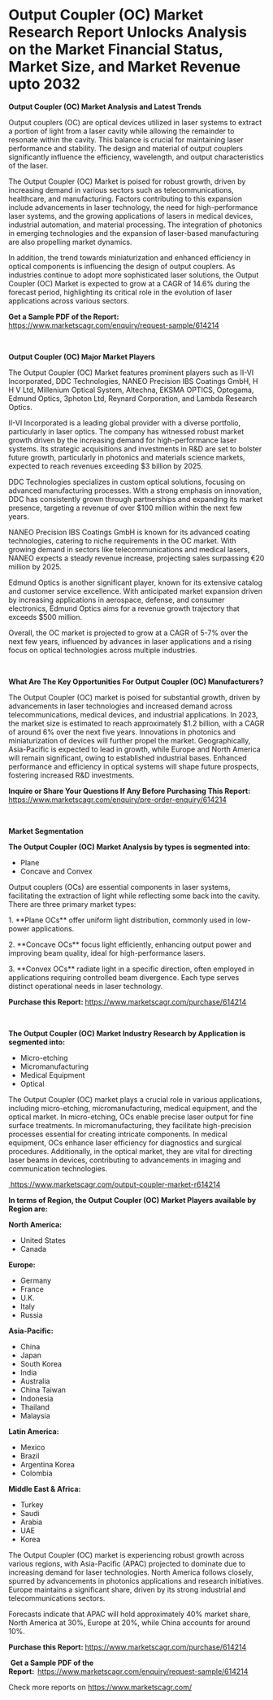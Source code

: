 <p><h1>Output Coupler (OC) Market Research Report Unlocks Analysis on the Market Financial Status, Market Size, and Market Revenue upto 2032</h1></p><p><strong>Output Coupler (OC) Market Analysis and Latest Trends</strong></p>
<p><p>Output couplers (OC) are optical devices utilized in laser systems to extract a portion of light from a laser cavity while allowing the remainder to resonate within the cavity. This balance is crucial for maintaining laser performance and stability. The design and material of output couplers significantly influence the efficiency, wavelength, and output characteristics of the laser.</p><p>The Output Coupler (OC) Market is poised for robust growth, driven by increasing demand in various sectors such as telecommunications, healthcare, and manufacturing. Factors contributing to this expansion include advancements in laser technology, the need for high-performance laser systems, and the growing applications of lasers in medical devices, industrial automation, and material processing. The integration of photonics in emerging technologies and the expansion of laser-based manufacturing are also propelling market dynamics.</p><p>In addition, the trend towards miniaturization and enhanced efficiency in optical components is influencing the design of output couplers. As industries continue to adopt more sophisticated laser solutions, the Output Coupler (OC) Market is expected to grow at a CAGR of 14.6% during the forecast period, highlighting its critical role in the evolution of laser applications across various sectors.</p></p>
<p><strong>Get a Sample PDF of the Report:&nbsp;</strong> <a href="https://www.marketscagr.com/enquiry/request-sample/614214?utm_campaign=1166&utm_medium=2&utm_source=Github&utm_content=ia&utm_term=11042025&utm_id=output-coupler-oc">https://www.marketscagr.com/enquiry/request-sample/614214</a></p>
<p>&nbsp;</p>
<p><strong>Output Coupler (OC) Major Market Players</strong></p>
<p><p>The Output Coupler (OC) Market features prominent players such as II-VI Incorporated, DDC Technologies, NANEO Precision IBS Coatings GmbH, H H V Ltd, Millenium Optical System, Altechna, EKSMA OPTICS, Optogama, Edmund Optics, 3photon Ltd, Reynard Corporation, and Lambda Research Optics. </p><p>II-VI Incorporated is a leading global provider with a diverse portfolio, particularly in laser optics. The company has witnessed robust market growth driven by the increasing demand for high-performance laser systems. Its strategic acquisitions and investments in R&D are set to bolster future growth, particularly in photonics and materials science markets, expected to reach revenues exceeding $3 billion by 2025.</p><p>DDC Technologies specializes in custom optical solutions, focusing on advanced manufacturing processes. With a strong emphasis on innovation, DDC has consistently grown through partnerships and expanding its market presence, targeting a revenue of over $100 million within the next few years.</p><p>NANEO Precision IBS Coatings GmbH is known for its advanced coating technologies, catering to niche requirements in the OC market. With growing demand in sectors like telecommunications and medical lasers, NANEO expects a steady revenue increase, projecting sales surpassing €20 million by 2025.</p><p>Edmund Optics is another significant player, known for its extensive catalog and customer service excellence. With anticipated market expansion driven by increasing applications in aerospace, defense, and consumer electronics, Edmund Optics aims for a revenue growth trajectory that exceeds $500 million.</p><p>Overall, the OC market is projected to grow at a CAGR of 5-7% over the next few years, influenced by advances in laser applications and a rising focus on optical technologies across multiple industries.</p></p>
<p>&nbsp;</p>
<p><strong>What Are The Key Opportunities For Output Coupler (OC) Manufacturers?</strong></p>
<p><p>The Output Coupler (OC) market is poised for substantial growth, driven by advancements in laser technologies and increased demand across telecommunications, medical devices, and industrial applications. In 2023, the market size is estimated to reach approximately $1.2 billion, with a CAGR of around 6% over the next five years. Innovations in photonics and miniaturization of devices will further propel the market. Geographically, Asia-Pacific is expected to lead in growth, while Europe and North America will remain significant, owing to established industrial bases. Enhanced performance and efficiency in optical systems will shape future prospects, fostering increased R&D investments.</p></p>
<p><strong>Inquire or Share Your Questions If Any Before Purchasing This Report:</strong> <a href="https://www.marketscagr.com/enquiry/pre-order-enquiry/614214?utm_campaign=1166&utm_medium=2&utm_source=Github&utm_content=ia&utm_term=11042025&utm_id=output-coupler-oc">https://www.marketscagr.com/enquiry/pre-order-enquiry/614214</a></p>
<p>&nbsp;</p>
<p><strong>Market Segmentation</strong></p>
<p><strong>The Output Coupler (OC) Market Analysis by types is segmented into:</strong></p>
<p><ul><li>Plane</li><li>Concave and Convex</li></ul></p>
<p><p>Output couplers (OCs) are essential components in laser systems, facilitating the extraction of light while reflecting some back into the cavity. There are three primary market types: </p><p>1. **Plane OCs** offer uniform light distribution, commonly used in low-power applications.</p><p>2. **Concave OCs** focus light efficiently, enhancing output power and improving beam quality, ideal for high-performance lasers.</p><p>3. **Convex OCs** radiate light in a specific direction, often employed in applications requiring controlled beam divergence. Each type serves distinct operational needs in laser technology.</p></p>
<p><strong>Purchase this Report:&nbsp;</strong><a href="https://www.marketscagr.com/purchase/614214?utm_campaign=1166&utm_medium=2&utm_source=Github&utm_content=ia&utm_term=11042025&utm_id=output-coupler-oc">https://www.marketscagr.com/purchase/614214</a></p>
<p>&nbsp;</p>
<p><strong>The Output Coupler (OC) Market Industry Research by Application is segmented into:</strong></p>
<p><ul><li>Micro-etching</li><li>Micromanufacturing</li><li>Medical Equipment</li><li>Optical</li></ul></p>
<p><p>The Output Coupler (OC) market plays a crucial role in various applications, including micro-etching, micromanufacturing, medical equipment, and the optical market. In micro-etching, OCs enable precise laser output for fine surface treatments. In micromanufacturing, they facilitate high-precision processes essential for creating intricate components. In medical equipment, OCs enhance laser efficiency for diagnostics and surgical procedures. Additionally, in the optical market, they are vital for directing laser beams in devices, contributing to advancements in imaging and communication technologies.</p></p>
<p><a href="https://www.marketscagr.com/output-coupler-market-r614214?utm_campaign=1166&utm_medium=2&utm_source=Github&utm_content=ia&utm_term=11042025&utm_id=output-coupler-oc">&nbsp;https://www.marketscagr.com/output-coupler-market-r614214</a></p>
<p><strong>In terms of Region, the Output Coupler (OC) Market Players available by Region are:</strong></p>
<p>
    <p> <strong> North America: </strong>
        <ul>
            <li>United States</li>
            <li>Canada</li>
        </ul>
        </p> 
    <p> <strong> Europe: </strong>
        <ul>
            <li>Germany</li>
            <li>France</li>
            <li>U.K.</li>
            <li>Italy</li>
            <li>Russia</li>
        </ul>
        </p> 
    <p> <strong> Asia-Pacific: </strong>
        <ul>
            <li>China</li>
            <li>Japan</li>
            <li>South Korea</li>
            <li>India</li>
            <li>Australia</li>
            <li>China Taiwan</li>
            <li>Indonesia</li>
            <li>Thailand</li>
            <li>Malaysia</li>
        </ul>
        </p> 
    <p> <strong> Latin America: </strong>
        <ul>
            <li>Mexico</li>
            <li>Brazil</li>
            <li>Argentina Korea</li>
            <li>Colombia</li>
        </ul>
        </p> 
    <p> <strong> Middle East & Africa: </strong>
        <ul>
            <li>Turkey</li>
            <li>Saudi</li>
            <li>Arabia</li>
            <li>UAE</li>
            <li>Korea</li>
        </ul>
    </p>
    </p>
<p><p>The Output Coupler (OC) market is experiencing robust growth across various regions, with Asia-Pacific (APAC) projected to dominate due to increasing demand for laser technologies. North America follows closely, spurred by advancements in photonics applications and research initiatives. Europe maintains a significant share, driven by its strong industrial and telecommunications sectors. </p><p>Forecasts indicate that APAC will hold approximately 40% market share, North America at 30%, Europe at 20%, while China accounts for around 10%.</p></p>
<p><strong>Purchase this Report: </strong><a href="https://www.marketscagr.com/purchase/614214?utm_campaign=1166&utm_medium=2&utm_source=Github&utm_content=ia&utm_term=11042025&utm_id=output-coupler-oc">https://www.marketscagr.com/purchase/614214</a></p>
<p>&nbsp;<strong>Get a Sample PDF of the Report:&nbsp;&nbsp;</strong><a href="https://www.marketscagr.com/enquiry/request-sample/614214?utm_campaign=1166&utm_medium=2&utm_source=Github&utm_content=ia&utm_term=11042025&utm_id=output-coupler-oc">https://www.marketscagr.com/enquiry/request-sample/614214</a></p>
<p><strong></strong></p>
<p>Check more reports on <a href="https://www.marketscagr.com/?utm_campaign=1166&utm_medium=2&utm_source=Github&utm_content=ia&utm_term=11042025&utm_id=output-coupler-oc">https://www.marketscagr.com/</a></p>